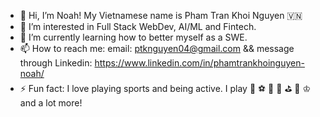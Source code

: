 - 👋 Hi, I’m Noah! My Vietnamese name is Pham Tran Khoi Nguyen 🇻🇳
- 👀 I’m interested in Full Stack WebDev, AI/ML and Fintech.
- 🌱 I’m currently learning how to better myself as a SWE.
- 📫 How to reach me: email: ptknguyen04@gmail.com && message through Linkedin: https://www.linkedin.com/in/phamtrankhoinguyen-noah/
- ⚡ Fun fact: I love playing sports and being active. I play 🏀 ⚽️ 🎱 🏓 ⛳️ 🎳 ♔ and a lot more!
<!---
khoinguyenpham04/khoinguyenpham04 is a ✨ special ✨ repository because its `README.md` (this file) appears on your GitHub profile.
You can click the Preview link to take a look at your changes.
--->
